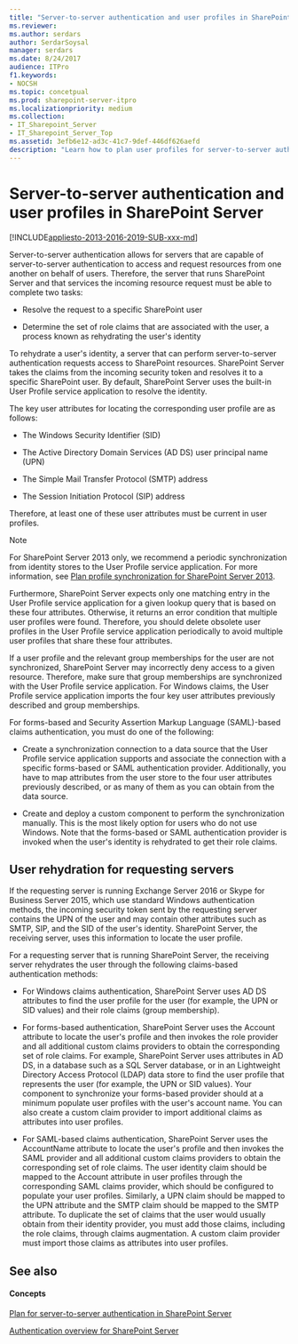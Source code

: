 ```yaml
---
title: "Server-to-server authentication and user profiles in SharePoint Server"
ms.reviewer: 
ms.author: serdars
author: SerdarSoysal
manager: serdars
ms.date: 8/24/2017
audience: ITPro
f1.keywords:
- NOCSH
ms.topic: concetpual
ms.prod: sharepoint-server-itpro
ms.localizationpriority: medium
ms.collection:
- IT_Sharepoint_Server
- IT_Sharepoint_Server_Top
ms.assetid: 3efb6e12-ad3c-41c7-9def-446df626aefd
description: "Learn how to plan user profiles for server-to-server authentication in SharePoint Server."
---
```


# Server-to-server authentication and user profiles in SharePoint Server

[!INCLUDE[appliesto-2013-2016-2019-SUB-xxx-md](../includes/appliesto-2013-2016-2019-SUB-xxx-md.md)] 
  
Server-to-server authentication allows for servers that are capable of server-to-server authentication to access and request resources from one another on behalf of users. Therefore, the server that runs SharePoint Server and that services the incoming resource request must be able to complete two tasks: 
  
- Resolve the request to a specific SharePoint user
    
- Determine the set of role claims that are associated with the user, a process known as rehydrating the user's identity 
    
To rehydrate a user's identity, a server that can perform server-to-server authentication requests access to SharePoint resources. SharePoint Server takes the claims from the incoming security token and resolves it to a specific SharePoint user. By default, SharePoint Server uses the built-in User Profile service application to resolve the identity.
  
The key user attributes for locating the corresponding user profile are as follows:
  
- The Windows Security Identifier (SID)
    
- The Active Directory Domain Services (AD DS) user principal name (UPN)
    
- The Simple Mail Transfer Protocol (SMTP) address
    
- The Session Initiation Protocol (SIP) address
    
Therefore, at least one of these user attributes must be current in user profiles. 
  
> [!NOTE]
> For SharePoint Server 2013 only, we recommend a periodic synchronization from identity stores to the User Profile service application. For more information, see [Plan profile synchronization for SharePoint Server 2013](../administration/plan-profile-synchronization-for-sharepoint-server-2013.md). 
  
Furthermore, SharePoint Server expects only one matching entry in the User Profile service application for a given lookup query that is based on these four attributes. Otherwise, it returns an error condition that multiple user profiles were found. Therefore, you should delete obsolete user profiles in the User Profile service application periodically to avoid multiple user profiles that share these four attributes.
  
If a user profile and the relevant group memberships for the user are not synchronized, SharePoint Server may incorrectly deny access to a given resource. Therefore, make sure that group memberships are synchronized with the User Profile service application. For Windows claims, the User Profile service application imports the four key user attributes previously described and group memberships. 
  
For forms-based and Security Assertion Markup Language (SAML)-based claims authentication, you must do one of the following:
  
- Create a synchronization connection to a data source that the User Profile service application supports and associate the connection with a specific forms-based or SAML authentication provider. Additionally, you have to map attributes from the user store to the four user attributes previously described, or as many of them as you can obtain from the data source.
    
- Create and deploy a custom component to perform the synchronization manually. This is the most likely option for users who do not use Windows. Note that the forms-based or SAML authentication provider is invoked when the user's identity is rehydrated to get their role claims.
    
## User rehydration for requesting servers

If the requesting server is running Exchange Server 2016 or Skype for Business Server 2015, which use standard Windows authentication methods, the incoming security token sent by the requesting server contains the UPN of the user and may contain other attributes such as SMTP, SIP, and the SID of the user's identity. SharePoint Server, the receiving server, uses this information to locate the user profile.
  
For a requesting server that is running SharePoint Server, the receiving server rehydrates the user through the following claims-based authentication methods:
  
- For Windows claims authentication, SharePoint Server uses AD DS attributes to find the user profile for the user (for example, the UPN or SID values) and their role claims (group membership).
    
- For forms-based authentication, SharePoint Server uses the Account attribute to locate the user's profile and then invokes the role provider and all additional custom claims providers to obtain the corresponding set of role claims. For example, SharePoint Server uses attributes in AD DS, in a database such as a SQL Server database, or in an Lightweight Directory Access Protocol (LDAP) data store to find the user profile that represents the user (for example, the UPN or SID values). Your component to synchronize your forms-based provider should at a minimum populate user profiles with the user's account name. You can also create a custom claim provider to import additional claims as attributes into user profiles.
    
- For SAML-based claims authentication, SharePoint Server uses the AccountName attribute to locate the user's profile and then invokes the SAML provider and all additional custom claims providers to obtain the corresponding set of role claims. The user identity claim should be mapped to the Account attribute in user profiles through the corresponding SAML claims provider, which should be configured to populate your user profiles. Similarly, a UPN claim should be mapped to the UPN attribute and the SMTP claim should be mapped to the SMTP attribute. To duplicate the set of claims that the user would usually obtain from their identity provider, you must add those claims, including the role claims, through claims augmentation. A custom claim provider must import those claims as attributes into user profiles.
    
## See also

#### Concepts

[Plan for server-to-server authentication in SharePoint Server](plan-server-to-server-authentication.md)
  
[Authentication overview for SharePoint Server](authentication-overview.md)

